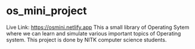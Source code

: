 # os_mini_project
Live 
Link: https://osmini.netlify.app
This a small library of Operating Sytem where we can learn and simulate various important topics of Operating system.
This project is done by NITK computer science students.

